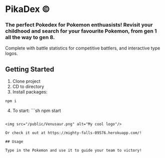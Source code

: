 # PikaDex © 

### The perfect Pokedex for Pokemon enthuasists! Revisit your childhood and search for your favourite Pokemon, from gen 1 all the way to gen 8.

Complete with battle statistics for competitive battlers, and interactive type logos. 

## Getting Started
1. Clone project
2. CD to directory
3. Install packages: 
  ```sh
  npm i
  ```
4. To start: ```sh
  npm start
  ```

<img src="/public/Venusaur.png" alt="My cool logo"/>

Or check it out at https://mighty-falls-09576.herokuapp.com/! 

## Usage

Type in the Pokemon and use it to guide your team to victory! 



